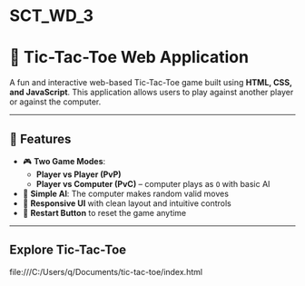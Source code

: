 # SCT_WD_3
# 🧠 Tic-Tac-Toe Web Application

A fun and interactive web-based Tic-Tac-Toe game built using **HTML, CSS, and JavaScript**. This application allows users to play against another player or against the computer.

---

## 🔧 Features

- 🎮 **Two Game Modes**:
  - **Player vs Player (PvP)**
  - **Player vs Computer (PvC)** – computer plays as `O` with basic AI
- 🧠 **Simple AI**: The computer makes random valid moves
- 🎨 **Responsive UI** with clean layout and intuitive controls
- 🔁 **Restart Button** to reset the game anytime

---

## Explore Tic-Tac-Toe

file:///C:/Users/q/Documents/tic-tac-toe/index.html
